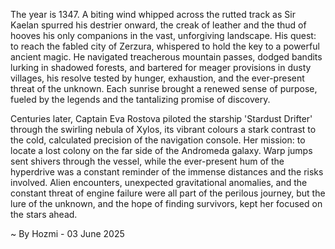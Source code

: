 
The year is 1347.  A biting wind whipped across the rutted track as Sir Kaelan spurred his destrier onward, the creak of leather and the thud of hooves his only companions in the vast, unforgiving landscape. His quest: to reach the fabled city of Zerzura, whispered to hold the key to a powerful ancient magic.  He navigated treacherous mountain passes, dodged bandits lurking in shadowed forests, and bartered for meager provisions in dusty villages, his resolve tested by hunger, exhaustion, and the ever-present threat of the unknown. Each sunrise brought a renewed sense of purpose, fueled by the legends and the tantalizing promise of discovery.

Centuries later, Captain Eva Rostova piloted the starship 'Stardust Drifter' through the swirling nebula of Xylos, its vibrant colours a stark contrast to the cold, calculated precision of the navigation console. Her mission: to locate a lost colony on the far side of the Andromeda galaxy.  Warp jumps sent shivers through the vessel, while the ever-present hum of the hyperdrive was a constant reminder of the immense distances and the risks involved.  Alien encounters, unexpected gravitational anomalies, and the constant threat of engine failure were all part of the perilous journey, but the lure of the unknown, and the hope of finding survivors, kept her focused on the stars ahead.

~ By Hozmi - 03 June 2025
